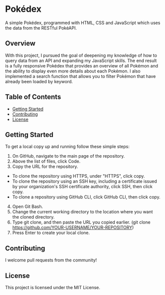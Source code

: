 # Pokédex
A simple Pokédex, programmed with HTML, CSS and JavaScript which uses the data from the RESTful PokéAPI.

## Overview
With this project, I pursued the goal of deepening my knowledge of how to query data from an API and expanding my JavaScript skills. 
The end result is a fully responsive Pokédex that provides an overview of all Pokémon and the ability to display even more details about each Pokémon. 
I also implemented a search function that allows you to filter Pokémon that have already been loaded by keyword.

## Table of Contents
- [Getting Started](#getting-started)
- [Contributing](#contributing)
- [License](#license)

## Getting Started
To get a local copy up and running follow these simple steps:
1. On GitHub, navigate to the main page of the repository.
2. Above the list of files, click  Code.
3. Copy the URL for the repository.
- To clone the repository using HTTPS, under "HTTPS", click copy.
- To clone the repository using an SSH key, including a certificate issued by your organization's SSH certificate authority, click SSH, then click copy.
- To clone a repository using GitHub CLI, click GitHub CLI, then click copy.
4. Open Git Bash.
5. Change the current working directory to the location where you want the cloned directory.
6. Type git clone, and then paste the URL you copied earlier. (git clone https://github.com/YOUR-USERNAME/YOUR-REPOSITORY)
7. Press Enter to create your local clone.
  
## Contributing
I welcome pull requests from the community!

## License
This project is licensed under the MIT License.

